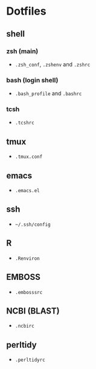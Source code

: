# Dotfiles

## shell
### zsh (main)
* `.zsh_conf`, `.zshenv` and `.zshrc`

### bash (login shell)
* `.bash_profile` and `.bashrc`

### tcsh
* `.tcshrc`

## tmux
* `.tmux.conf`

## emacs
* `.emacs.el`

## ssh
* `~/.ssh/config`

## R
* `.Renviron`

## EMBOSS
* `.embosssrc`

## NCBI (BLAST)
* `.ncbirc`

## perltidy
* `.perltidyrc`

